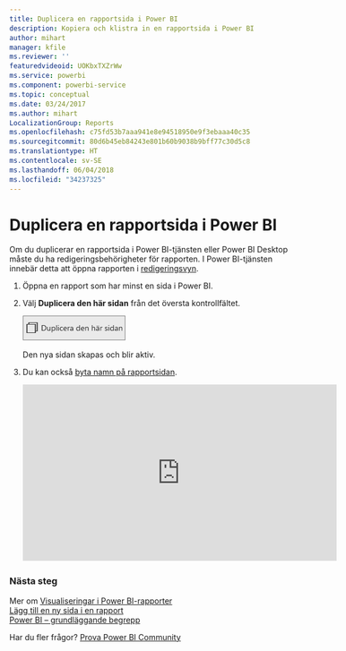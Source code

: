 ```yaml
---
title: Duplicera en rapportsida i Power BI
description: Kopiera och klistra in en rapportsida i Power BI
author: mihart
manager: kfile
ms.reviewer: ''
featuredvideoid: UOKbxTXZrWw
ms.service: powerbi
ms.component: powerbi-service
ms.topic: conceptual
ms.date: 03/24/2017
ms.author: mihart
LocalizationGroup: Reports
ms.openlocfilehash: c75fd53b7aaa941e8e94518950e9f3ebaaa40c35
ms.sourcegitcommit: 80d6b45eb84243e801b60b9038b9bff77c30d5c8
ms.translationtype: HT
ms.contentlocale: sv-SE
ms.lasthandoff: 06/04/2018
ms.locfileid: "34237325"
---
```

# <a name="duplicate-a-report-page-in-power-bi"></a>Duplicera en rapportsida i Power BI
Om du duplicerar en rapportsida i Power BI-tjänsten eller Power BI Desktop måste du ha redigeringsbehörigheter för rapporten. I Power BI-tjänsten innebär detta att öppna rapporten i [redigeringsvyn](service-reading-view-and-editing-view.md). 


1. Öppna en rapport som har minst en sida i Power BI. 

2. Välj **Duplicera den här sidan** från det översta kontrollfältet.
   
   ![](media/power-bi-report-copy-paste-page/pbi_duplicate_new.png)
   
   Den nya sidan skapas och blir aktiv.
3. Du kan också [byta namn på rapportsidan](service-rename.md).
   
   <iframe width="560" height="315" src="https://www.youtube.com/embed/UOKbxTXZrWw?list=PL1N57mwBHtN0JFoKSR0n-tBkUJHeMP2cP" frameborder="0" allowfullscreen></iframe>

### <a name="next-steps"></a>Nästa steg
Mer om [Visualiseringar i Power BI-rapporter](power-bi-report-visualizations.md)    
[Lägg till en ny sida i en rapport](power-bi-report-add-page.md)    
[Power BI – grundläggande begrepp](service-basic-concepts.md)    

Har du fler frågor? [Prova Power BI Community](http://community.powerbi.com/)

